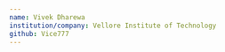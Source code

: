 ```yaml
---
name: Vivek Dharewa
institution/company: Vellore Institute of Technology
github: Vice777
---
```

